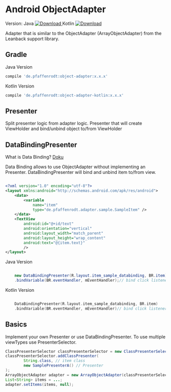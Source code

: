 Android ObjectAdapter
=====================
Version: 
Java [ ![Download](https://api.bintray.com/packages/pfaffenrodt/maven/android-object-adapter/images/download.svg) ](https://bintray.com/pfaffenrodt/maven/android-object-adapter/_latestVersion)
Kotlin [ ![Download](https://api.bintray.com/packages/pfaffenrodt/maven/android-kotlin-object-adapter/images/download.svg) ](https://bintray.com/pfaffenrodt/maven/android-kotlin-object-adapter/_latestVersion)

Adapter that is similar to the ObjectAdapter (ArrayObjectAdapter) from the Leanback support library.

## Gradle
Java Version
```gradle
compile 'de.pfaffenrodt:object-adapter:x.x.x'
```

Kotlin Version
```gradle
compile 'de.pfaffenrodt:object-adapter-kotlin:x.x.x'
```


## Presenter
Split presenter logic from adapter logic.
Presenter that will create ViewHolder and bind/unbind object to/from ViewHolder

## DataBindingPresenter
What is Data Binding? [Doku](https://developer.android.com/topic/libraries/data-binding/index.html)

Data Binding allows to use ObjectAdapter without implementing an Presenter.
DataBindingPresenter will bind and unbind item to/from view.

```xml

<?xml version="1.0" encoding="utf-8"?>
<layout xmlns:android="http://schemas.android.com/apk/res/android">
    <data>
        <variable
            name="item"
            type="de.pfaffenrodt.adapter.sample.SampleItem" />
    </data>
    <TextView
        android:id="@+id/text"
        android:orientation="vertical"
        android:layout_width="match_parent"
        android:layout_height="wrap_content"
        android:text="@{item.text}"
        />
</layout>

```

Java Version
```java

    new DataBindingPresenter(R.layout.item_sample_databinding, BR.item)
    .bindVariable(BR.eventHandler, mEventHandler);// bind click listener

```

Kotlin Version
```kotlin

    DataBindingPresenter(R.layout.item_sample_databinding, BR.item)
    .bindVariable(BR.eventHandler, mEventHandler)// bind click listener

```

## Basics
Implement your own Presenter or use DataBindingPresenter.
To use multiple viewTypes use PresenterSelector. 

```java
ClassPresenterSelector classPresenterSelector = new ClassPresenterSelector();
classPresenterSelector.addClassPresenter(
        String.class, // item class 
        new SamplePresenterA() // Presenter
);
ArrayObjectAdapter adapter = new ArrayObjectAdapter(classPresenterSelector);
List<String> items = ...;
adapter.setItems(items, null);

```